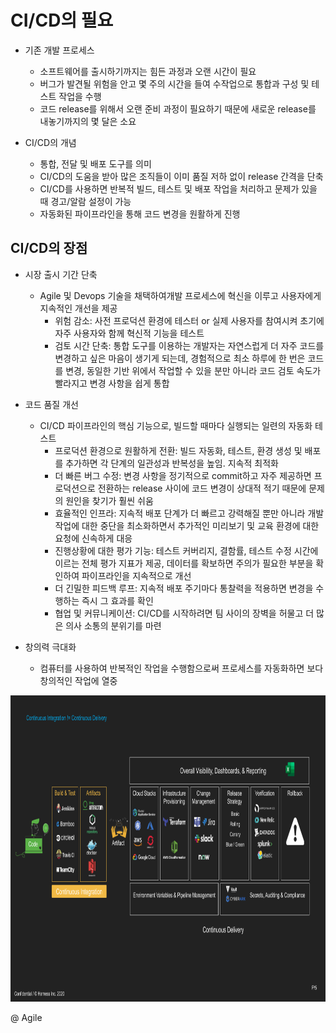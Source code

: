 # CI/CD의 필요
- 기존 개발 프로세스
   - 소프트웨어를 출시하기까지는 힘든 과정과 오랜 시간이 필요
   - 버그가 발견될 위험을 안고 몇 주의 시간을 들여 수작업으로 통합과 구성 및 테스트 작업을 수행
   - 코드 release를 위해서 오랜 준비 과정이 필요하기 때문에 새로운 release를 내놓기까지의 몇 달은 소요

- CI/CD의 개념
   - 통합, 전달 및 배포 도구를 의미
   - CI/CD의 도움을 받아 많은 조직들이 이미 품질 저하 없이 release 간격을 단축
   - CI/CD를 사용하면 반복적 빌드, 테스트 및 배포 작업을 처리하고 문제가 있을 때 경고/알람 설정이 가능
   - 자동화된 파이프라인을 통해 코드 변경을 원활하게 진행 

## CI/CD의 장점
- 시장 출시 기간 단축
   - Agile 및 Devops 기술을 채택하여개발 프로세스에 혁신을 이루고 사용자에게 지속적인 개선을 제공
      - 위험 감소: 사전 프로덕션 환경에 테스터 or 실제 사용자를 참여시켜 초기에 자주 사용자와 함께 혁신적 기능을 테스트
      - 검토 시간 단축: 통합 도구를 이용하는 개발자는 자연스럽게 더 자주 코드를 변경하고 싶은 마음이 생기게 되는데, 경험적으로
        최소 하루에 한 번은 코드를 변경, 동일한 기반 위에서 작업할 수 있을 분만 아니라 코드 검토 속도가 빨라지고 변경 사항을 쉽게 통합

- 코드 품질 개선
   - CI/CD 파이프라인의 핵심 기능으로, 빌드할 때마다 실행되는 일련의 자동화 테스트
      - 프로덕션 환경으로 원활하게 전환: 빌드 자동화, 테스트, 환경 생성 및 배포를 추가하면 각 단계의 일관성과 반복성을 높임. 지속적 최적화
      - 더 빠른 버그 수정: 변경 사항을 정기적으로 commit하고 자주 제공하면 프로덕션으로 전환하는 release 사이에 코드 변경이 상대적 적기 때문에
                          문제의 원인을 찾기가 훨씬 쉬움
      - 효율적인 인프라: 지속적 배포 단계가 더 빠르고 강력해질 뿐만 아니라 개발 작업에 대한 중단을 최소화하면서 추가적인 미리보기 및 교육 환경에
                        대한 요청에 신속하게 대응
      - 진행상황에 대한 평가 기능: 테스트 커버리지, 결함률, 테스트 수정 시간에 이르는 전체 평가 지표가 제공, 데이터를 확보하면 주의가 필요한 
                                 부분을 확인하여 파이프라인을 지속적으로 개선
      - 더 긴밀한 피드백 루프: 지속적 배포 주기마다 통찰력을 적용하면 변경을 수행하는 즉시 그 효과를 확인
      - 협업 및 커뮤니케이션: CI/CD를 시작하려면 팀 사이의 장벽을 허물고 더 많은 의사 소통의 분위기를 마련
- 창의력 극대화
   - 컴퓨터를 사용하여 반복적인 작업을 수행함으로써 프로세스를 자동화하면 보다 창의적인 작업에 열중
  

<img src="https://github.com/Virusuki/Kubernetes/blob/main/k8s-develop/CI%20%26%20CD/files/img/CICD_image.png" width="900px" height="490px" title="px(픽셀) 크기 설정" alt="gitops 파이프라인"></img><br/>





















@ Agile 
